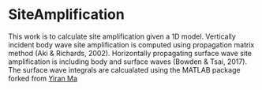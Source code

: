 # SiteAmplification
This work is to calculate site amplification given a 1D model. 
Vertically incident body wave site amplification is computed using propagation matrix method (Aki & Richards, 2002).
Horizontally propagating surface wave site amplification is including body and surface waves (Bowden & Tsai, 2017).
The surface wave integrals are calcualated using the MATLAB package forked from [Yiran Ma ](https://github.com/yiran06/mat_disperse)
